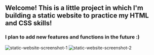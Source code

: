 ## Welcome! This is a little project in which I'm building a static website to practice my HTML and CSS skills!
  
### I plan to add new features and functions in the future :)
  
   
   
![static-website-screenshot-1](https://user-images.githubusercontent.com/109086907/225053320-6be5b48b-e77a-49a9-bf52-32469c511f3e.png)
![static-website-screenshot-2](https://user-images.githubusercontent.com/109086907/225053336-bf4f8350-a099-4e86-979d-a2c32e3fd7ef.png)
